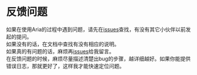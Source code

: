 # 反馈问题
如果在使用Aria的过程中遇到问题，请先在[issues](https://github.com/AriaLyy/Aria/issues)查找，有没有其它小伙伴以前发起的提问。<br>
如果没有的话，在文档中查找有没有相应的说明。<br>
如果真的有问题的话，麻烦再[issues](https://github.com/AriaLyy/Aria/issues)给我留言。<br>
在反馈问题的时候，麻烦尽量描述清楚出bug的步骤，越详细越好。如果你能提供错误日志，那就更好了，这样我才能快速定位问题。<bar>
